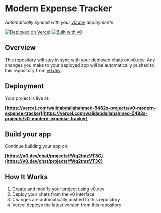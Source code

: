 # Modern Expense Tracker

*Automatically synced with your [v0.dev](https://v0.dev) deployments*

[![Deployed on Vercel](https://img.shields.io/badge/Deployed%20on-Vercel-black?style=for-the-badge&logo=vercel)](https://vercel.com/walidabdallahahmed-5482s-projects/v0-modern-expense-tracker)
[![Built with v0](https://img.shields.io/badge/Built%20with-v0.dev-black?style=for-the-badge)](https://v0.dev/chat/projects/fWq2tmzVT3C)

## Overview

This repository will stay in sync with your deployed chats on [v0.dev](https://v0.dev).
Any changes you make to your deployed app will be automatically pushed to this repository from [v0.dev](https://v0.dev).

## Deployment

Your project is live at:

**[https://vercel.com/walidabdallahahmed-5482s-projects/v0-modern-expense-tracker](https://vercel.com/walidabdallahahmed-5482s-projects/v0-modern-expense-tracker)**

## Build your app

Continue building your app on:

**[https://v0.dev/chat/projects/fWq2tmzVT3C](https://v0.dev/chat/projects/fWq2tmzVT3C)**

## How It Works

1. Create and modify your project using [v0.dev](https://v0.dev)
2. Deploy your chats from the v0 interface
3. Changes are automatically pushed to this repository
4. Vercel deploys the latest version from this repository